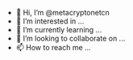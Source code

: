 - 👋 Hi, I’m @metacryptonetcn
- 👀 I’m interested in ...
- 🌱 I’m currently learning ...
- 💞️ I’m looking to collaborate on ...
- 📫 How to reach me ...

<!---
metacryptonetcn/metacryptonetcn is a ✨ special ✨ repository because its `README.md` (this file) appears on your GitHub profile.
You can click the Preview link to take a look at your changes.
--->

